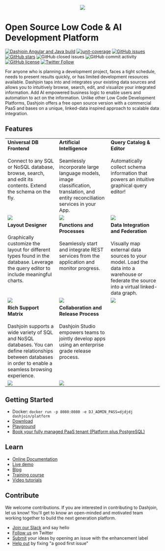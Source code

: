 <p align="center">
<a href="https://dashjoin.com"><img src="https://dashjoin.com/img/fav.png" /></a>
</p>

# Open Source Low Code & AI Development Platform

[![Dashjoin Angular and Java build](https://github.com/dashjoin/platform/workflows/Dashjoin%20CI%20build/badge.svg)](https://github.com/dashjoin/platform/actions)
[![junit-coverage](https://img.shields.io/badge/junit_coverage-84%25-brightgreen)](https://github.com/dashjoin/platform/tree/master/dashjoin-core/src/test/java/org/dashjoin/service)
[![GitHub issues](https://img.shields.io/github/issues/dashjoin/platform)](https://github.com/dashjoin/platform/issues)
[![GitHub stars](https://img.shields.io/github/stars/dashjoin/platform)](https://github.com/dashjoin/platform/stargazers)
![GitHub closed issues](https://img.shields.io/github/issues-closed/dashjoin/platform)
![GitHub commit activity](https://img.shields.io/github/commit-activity/m/dashjoin/platform)
[![GitHub license](https://img.shields.io/github/license/dashjoin/platform)](https://github.com/dashjoin/platform)
[![Twitter Follow](https://img.shields.io/twitter/follow/dashjoin?style=social)](https://twitter.com/dashjoin)

For anyone who is planning a development project, faces a tight schedule, needs to present results quickly, or has limited development resources available. Dashjoin taps into and integrates your existing data sources and allows you to intuitively browse, search, edit, and visualize your integrated information. Add AI empowered business logic to enable users and automation to act on the information. Unlike other Low Code Development Platforms, Dashjoin offers a free open source version with a commercial PaaS and bases on a unique, linked-data inspired approach to scalable data integration.

## Features

<table>
  <tr>
    <td valign="top" width="33%">
      <b>Universal DB Frontend</b><br><br>
      Connect to any SQL or NoSQL database, browse, search, and edit its contents. Extend the schema on the fly.
    </td>
    <td valign="top" width="33%">
      <b>Artificial Intelligence</b><br><br>
	  Seamlessly incorporate large language models, image classification, translation, and entity reconciliation services in your App.
    </td>
    <td valign="top" width="33%">
      <b>Query Catalog & Editor</b><br><br>
      Automatically collect schema information that powers an intuitive graphical query editor!
    </td>
  </tr>
  <tr>
    <td valign="top" width="33%">
      <a href="https://www.youtube.com/watch?v=zXXtR9zSOXs"><img src="https://img.youtube.com/vi/zXXtR9zSOXs/mqdefault.jpg"></a>
    </td>
    <td valign="top" width="33%">
	  <a href="https://www.youtube.com/watch?v=m5ysD2AlbcE"><img src="https://img.youtube.com/vi/m5ysD2AlbcE/mqdefault.jpg"></a>
    </td>
    <td valign="top" width="33%">
      <a href="https://www.youtube.com/watch?v=yxjE8GgXtfo"><img src="https://img.youtube.com/vi/yxjE8GgXtfo/mqdefault.jpg"></a>
    </td>
  </tr>
  <tr>
    <td valign="top" width="33%">
      <b>Layout Designer</b><br><br>
      Graphically customize the layout for different types found in the database. Leverage the query editor to include meaningful charts.
    </td>
    <td valign="top" width="33%">
      <b>Functions and Processes</b><br><br>
      Seamlessly start and integrate REST services from the application and monitor progress.
    </td>
    <td valign="top" width="33%">
      <b>Data Integration and Federation</b><br><br>
      Visually map external data sources to your model. Load the data into a warehouse or federate the source into a virtual linked-data graph.
    </td>
  </tr>
  <tr>
    <td valign="top" width="33%">
      <a href="https://www.youtube.com/watch?v=RuM-im9wd58"><img src="https://img.youtube.com/vi/RuM-im9wd58/mqdefault.jpg"></a>
    </td>
    <td valign="top" width="33%">
      <a href="https://www.youtube.com/watch?v=XuymQh6aMIk"><img src="https://img.youtube.com/vi/XuymQh6aMIk/mqdefault.jpg"></a>
    </td>
    <td valign="top" width="33%">
      <a href="https://www.youtube.com/watch?v=ZsjyucALidY"><img src="https://img.youtube.com/vi/ZsjyucALidY/mqdefault.jpg"></a>
    </td>
  </tr>
  <tr>
    <td valign="top" width="33%">
      <b>Rich Support Matrix</b><br><br>
      Dashjoin supports a wide variety of SQL and NoSQL databases. You can define relationships between databases in order to enable a seamless browsing experience.
    </td>
    <td valign="top" width="33%">
      <b>Collaboration and Release Process</b><br><br>
      Dashjoin Studio empowers teams to jointly develop apps using an enterprise grade release process.
    </td>
  </tr>
  </tr>
    <td valign="top" width="33%">
      <a href="https://www.youtube.com/watch?v=_itCZjvw9D8"><img src="https://img.youtube.com/vi/_itCZjvw9D8/mqdefault.jpg"></a>
    </td>
    <td valign="top" width="33%">
      <a href="https://www.youtube.com/watch?v=Nf3OlChn7p0"><img src="https://img.youtube.com/vi/Nf3OlChn7p0/mqdefault.jpg"></a>
    </td>
  <tr>
</table>

## Getting Started

* Docker: ```docker run -p 8080:8080 -e DJ_ADMIN_PASS=djdjdj dashjoin/platform```
* [Download](https://download.dashjoin.com/)
* [Playground](https://playground.dashjoin.com/)
* [Book your fully managed PaaS tenant (Platform plus PostgreSQL)](https://dashjoin.com/#getstarted)

## Learn

* [Online Documentation](https://dashjoin.github.io/platform)
* [Live demo](https://cyber.run.dashjoin.com/)
* [Blog](https://medium.com/@dashjoin)
* [Training course](https://download.dashjoin.com/training/platform.pdf)
* [Video tutorials](https://www.youtube.com/@dashjoin)

## Contribute

We welcome contributions. If you are interested in contributing to Dashjoin, let us know!
You'll get to know an open-minded and motivated team working together to build the next generation platform.

* [Join our Slack](https://join.slack.com/t/dashjoin/shared_invite/zt-1274qbzq9-mwxBq4WwSTJsITjrvYV4pA) and say hello
* [Follow us](https://twitter.com/dashjoin) on Twitter
* [Submit](https://github.com/dashjoin/platform/issues) your ideas by opening an issue with the enhancement label
* [Help out](https://github.com/dashjoin/platform/issues?q=is%3Aissue+is%3Aopen+label%3A%22good+first+issue%22) by fixing "a good first issue"
